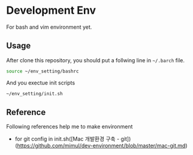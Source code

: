 # Development Env

For bash and vim environment yet. 

## Usage

After clone this repository, you should put a follwing line in `~/.barch` file. 

```bash
source ~/env_setting/bashrc
```

And you exectue init scripts

```bash 
~/env_setting/init.sh
````

## Reference

Following references help me to make environment

- for git config in init.sh([Mac 개발환경 구축 - git])(https://github.com/mimul/dev-environment/blob/master/mac-git.md)



